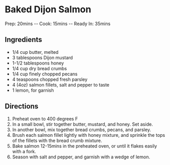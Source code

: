 # Baked Dijon Salmon
Prep: 20mins -- Cook: 15mins -- Ready In: 35mins

## Ingredients
* 1/4 cup butter, melted
* 3 tablespoons Dijon mustard
* 1-1/2 tablespoons honey
* 1/4 cup dry bread crumbs
* 1/4 cup finely chopped pecans
* 4 teaspoons chopped fresh parsley
* 4 (4oz) salmon fillets, salt and pepper to taste
* 1 lemon, for garnish
 


## Directions

1. Preheat oven to 400 degrees F
2. In a small bowl, stir together butter, mustard, and honey. Set aside. 
3. In another bowl, mix together bread crumbs, pecans, and parsley.
4. Brush each salmon fillet lightly with honey mixture, and sprinkle the tops of the fillets with the bread crumb mixture.
5. Bake salmon 12-15mins in the preheated oven, or until it flakes easily with a fork. 
6. Season with salt and pepper, and garnish with a wedge of lemon.